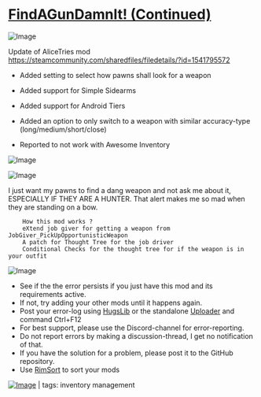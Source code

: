 # [FindAGunDamnIt! (Continued)](https://steamcommunity.com/sharedfiles/filedetails/?id=2089553836)

![Image](https://i.imgur.com/buuPQel.png)

Update of AliceTries mod
https://steamcommunity.com/sharedfiles/filedetails/?id=1541795572

- Added setting to select how pawns shall look for a weapon
- Added support for Simple Sidearms
- Added support for Android Tiers
- Added an option to only switch to a weapon with similar accuracy-type (long/medium/short/close)

- Reported to not work with Awesome Inventory

![Image](https://i.imgur.com/pufA0kM.png)
	
![Image](https://i.imgur.com/Z4GOv8H.png)

I just want my pawns to find a dang weapon and not ask me about it, ESPECIALLY IF THEY ARE A HUNTER.
        That alert makes me so mad when they are standing on a bow.

        How this mod works ?
        eXtend job giver for getting a weapon from JobGiver_PickUpOpportunisticWeapon
        A patch for Thought Tree for the job driver
        Conditional Checks for the thought tree for if the weapon is in your outfit


![Image](https://i.imgur.com/PwoNOj4.png)



-  See if the the error persists if you just have this mod and its requirements active.
-  If not, try adding your other mods until it happens again.
-  Post your error-log using [HugsLib](https://steamcommunity.com/workshop/filedetails/?id=818773962) or the standalone [Uploader](https://steamcommunity.com/sharedfiles/filedetails/?id=2873415404) and command Ctrl+F12
-  For best support, please use the Discord-channel for error-reporting.
-  Do not report errors by making a discussion-thread, I get no notification of that.
-  If you have the solution for a problem, please post it to the GitHub repository.
-  Use [RimSort](https://github.com/RimSort/RimSort/releases/latest) to sort your mods

 

[![Image](https://img.shields.io/github/v/release/emipa606/FindAGunDamnIt?label=latest%20version&style=plastic&color=9f1111&labelColor=black)](https://steamcommunity.com/sharedfiles/filedetails/changelog/2089553836) | tags:  inventory management
